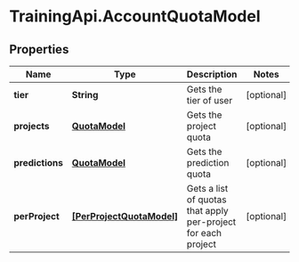 # TrainingApi.AccountQuotaModel

## Properties
Name | Type | Description | Notes
------------ | ------------- | ------------- | -------------
**tier** | **String** | Gets the tier of user | [optional] 
**projects** | [**QuotaModel**](QuotaModel.md) | Gets the project quota | [optional] 
**predictions** | [**QuotaModel**](QuotaModel.md) | Gets the prediction quota | [optional] 
**perProject** | [**[PerProjectQuotaModel]**](PerProjectQuotaModel.md) | Gets a list of quotas that apply per-project for each project | [optional] 


